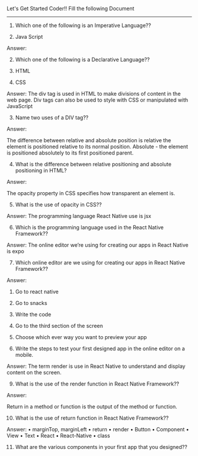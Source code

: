 Let's Get Started Coder!!
Fill the following Document
__________________________________________________________________________

1. Which one of the following is an Imperative Language??


3.	Java Script

Answer: 	


2. Which one of the following is a Declarative Language??

1.	HTML
2.	CSS


Answer: 
The div tag is used in HTML to make divisions of content in the web page. Div tags can also be used to style with CSS or manipulated with JavaScript


3. Name two uses of a DIV tag??

Answer:

The difference between relative and absolute position is relative  the element is positioned relative to its normal position. Absolute - the element is positioned absolutely to its first positioned parent.


4. What is the difference between relative positioning and absolute positioning in HTML?

Answer: 

The opacity property in CSS specifies how transparent an element is.


5. What is the use of opacity in CSS??

Answer: 
The programming language React Native use is jsx


6. Which is the programming language used in the React Native Framework??

Answer: 
The online editor we’re using for creating our apps in React Native is expo


7. Which online editor are we using for creating our apps in React Native Framework??

Answer: 
1.	Go to react native 
2.	Go to snacks
3.	Write the code
4.	Go to the third section of the screen
5.	Choose which ever way you want to preview your app


8. Write the steps to test your first designed app in the online editor on a mobile.

Answer:
The term render is use in React Native to  understand and display content on the screen.


9. What is the use of the render function in React Native Framework??

Answer: 

Return in a method or function is the output of the method or function.


10. What is the use of return function  in React Native Framework??

Answer:
•	marginTop, marginLeft
•	return
•	render
•	Button
•	Component
•	View
•	Text
•	React
•	React-Native
•	class


11. What are the various components in your first app that you designed??





